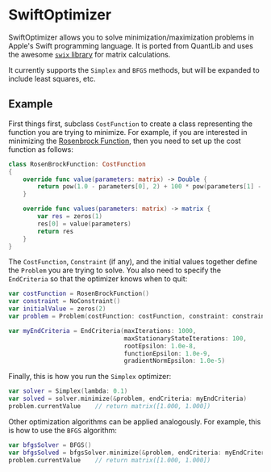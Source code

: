 SwiftOptimizer
=========

SwiftOptimizer allows you to solve minimization/maximization problems in Apple's Swift programming language. It is ported from QuantLib and uses the awesome [`swix` library](http://swix.readthedocs.org/en/latest/index.html) for matrix calculations.

It currently supports the `Simplex` and `BFGS` methods, but will be expanded to include least squares, etc.

Example
--------

First things first, subclass `CostFunction` to create a class representing the function you are trying to minimize. For example, if you are interested in minimizing the [Rosenbrock Function](http://mathworld.wolfram.com/RosenbrockFunction.html), then you need to set up the cost function as follows:

```swift
class RosenBrockFunction: CostFunction
{
    override func value(parameters: matrix) -> Double {
        return pow(1.0 - parameters[0], 2) + 100 * pow(parameters[1] - pow(parameters[0], 2), 2.0)
    }

    override func values(parameters: matrix) -> matrix {
        var res = zeros(1)
        res[0] = value(parameters)
        return res
    }
}
```

The `CostFunction`, `Constraint` (if any), and the initial values together define the `Problem` you are trying to solve. You also need to specify the `EndCriteria` so that the optimizer knows when to quit:    

```swift
var costFunction = RosenBrockFunction()
var constraint = NoConstraint()
var initialValue = zeros(2)
var problem = Problem(costFunction: costFunction, constraint: constraint, initialValue: initialValue)

var myEndCriteria = EndCriteria(maxIterations: 1000, 
                                maxStationaryStateIterations: 100, 
                                rootEpsilon: 1.0e-8, 
                                functionEpsilon: 1.0e-9, 
                                gradientNormEpsilon: 1.0e-5)

```

Finally, this is how you run the `Simplex` optimizer:

```swift
var solver = Simplex(lambda: 0.1)
var solved = solver.minimize(&problem, endCriteria: myEndCriteria)
problem.currentValue    // return matrix([1.000, 1.000])
```

Other optimization algorithms can be applied analogously. For example, this is how to use the `BFGS` algorithm:

```swift
var bfgsSolver = BFGS()
var bfgsSolved = bfgsSolver.minimize(&problem, endCriteria: myEndCriteria)
problem.currentValue    // return matrix([1.000, 1.000])
```
